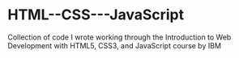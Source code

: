 # HTML--CSS---JavaScript

Collection of code I wrote working through the Introduction to Web Development with HTML5, CSS3, and JavaScript course by IBM
